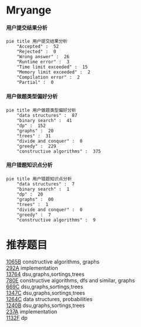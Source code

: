 # Mryange

<!-- tabs:start -->



#### **用户提交结果分析**

```mermaid
pie title 用户提交结果分析
    "Accepted" :  52
    "Rejected" :  0
    "Wrong answer" :  26
    "Runtime error" :  3
    "Time limit exceeded" :  15
    "Memory limit exceeded" :  2
    "Compilation error" :  2
    "Partial" :  0
```

#### **用户做题类型偏好分析**

```mermaid
pie title 用户做题类型偏好分析
    "data structures" :  87
    "binary search" :  41
    "dp" :  152
    "graphs" :  20
    "trees" :  31
    "divide and conquer" :  0
    "greedy" :  229
    "constructive algorithms" :  375
```
#### **用户错题知识点分析**

```mermaid
pie title 用户错题知识点分析
    "data structures" :  7
    "binary search" :  1
    "dp" :  20
    "graphs" :  00
    "trees" :  1
    "divide and conquer" :  0
    "greedy" :  7
    "constructive algorithms" :  9
```



<!-- tabs:end -->
# 推荐题目
[1065B](https://codeforces.com/contest/1065/problem/B)		constructive algorithms,
                        graphs		  
[292A](https://codeforces.com/contest/292/problem/A)		implementation		  
[13764](https://codeforces.com/contest/1376/problem/4)		dsu,graphs,sortings,trees		  
[780E](https://codeforces.com/contest/780/problem/E)		constructive algorithms,
                        dfs and similar,
                        graphs		  
[669C](https://codeforces.com/contest/669/problem/C)		dsu,graphs,sortings,trees		  
[1347C](https://codeforces.com/contest/1347/problem/C)		dsu,graphs,sortings,trees		  
[1264C](https://codeforces.com/contest/1264/problem/C)		data structures,
                        probabilities		  
[1240B](https://codeforces.com/contest/1240/problem/B)		dsu,graphs,sortings,trees		  
[237A](https://codeforces.com/contest/237/problem/A)		implementation		  
[1132F](https://codeforces.com/contest/1132/problem/F)		dp		  
